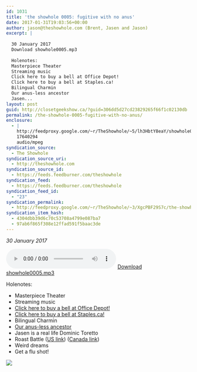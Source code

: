 ```yaml
---
id: 1031
title: 'the showhole 0005: fugitive with no anus'
date: 2017-01-31T19:03:56+00:00
author: jason@theshowhole.com (Brent, Jasen and Jason)
excerpt: |
  
  30 January 2017
  Download showhole0005.mp3
  
  Holenotes:
  Masterpiece Theater
  Streaming music
  Click here to buy a bell at Office Depot!
  Click here to buy a bell at Staples.ca!
  Bilingual Charmin
  Our anus-less ancestor
  Jasen...
layout: post
guid: http://closetgeekshow.ca/?guid=306dd5d27cd23829265f66f1c02130db
permalink: /the-showhole-0005-fugitive-with-no-anus/
enclosure:
  - |
    http://feedproxy.google.com/~r/TheShowhole/~5/lh3HbtY8eaY/showhole0005.mp3
    17640294
    audio/mpeg
syndication_source:
  - The Showhole
syndication_source_uri:
  - http://theshowhole.com
syndication_source_id:
  - https://feeds.feedburner.com/theshowhole
syndication_feed:
  - https://feeds.feedburner.com/theshowhole
syndication_feed_id:
  - "23"
syndication_permalink:
  - http://feedproxy.google.com/~r/TheShowhole/~3/XgcPBF29S7c/the-showhole-0005-fugitive-with-no-anus
syndication_item_hash:
  - 4304dbb39d6c70c53708a4799e087ba7
  - 97ab6f865f308e12ffad591f5baac3de
---
```

<div class="posthaven-post-body">
  <p>
    <i>30 January 2017</i>
  </p>
  
  <p>
    <div class="posthaven-file posthaven-file-audio posthaven-file-state-processed" id="posthaven_audio_1832875" >
      <audio controls src="https://phaven-prod.s3.amazonaws.com/files/audio_part/asset/1832875/rOTm-2PdTgoTCNn-icD4Jy4Bqm4/showhole0005.mp3" type="audio/mpeg"></audio> <a class="posthaven-file-download" download href="https://phaven-prod.s3.amazonaws.com/files/audio_part/asset/1832875/rOTm-2PdTgoTCNn-icD4Jy4Bqm4/showhole0005.mp3">Download showhole0005.mp3</a>
    </div>
  </p>
  
  <p>
    Holenotes:
  </p>
  
  <ul>
    <li>
      Masterpiece Theater
    </li>
    <li>
      Streaming music
    </li>
    <li>
      <a href="http://www.officedepot.com/a/products/197764/Office-Depot-Brand-Call-Bell/?cm_mmc=PLA-_-Google-_-Retail_Store_Supplies-_-197764-VQ6-51194765036-VQ16-c-VQ17-pla-VQ18-online-VQ19-197764-VQ20-101648564996-VQ21--VQ22-624117031-VQ27-10575840116&adpos=1o1&creative=51194765036&device=c&matchtype=&network=g&gclid=Cj0KEQiAiMHEBRC034nx2ImB1J0BEiQA-r7ctszSyGnzOWaHVTZ3nAD4zHOJaV_Qv_HQm_WRZ07mtMAaAqrh8P8HAQ" title="Link: http://www.officedepot.com/a/products/197764/Office-Depot-Brand-Call-Bell/?cm_mmc=PLA-_-Google-_-Retail_Store_Supplies-_-197764-VQ6-51194765036-VQ16-c-VQ17-pla-VQ18-online-VQ19-197764-VQ20-101648564996-VQ21--VQ22-624117031-VQ27-10575840116&adpos=1o1&creative=51194765036&device=c&matchtype=&network=g&gclid=Cj0KEQiAiMHEBRC034nx2ImB1J0BEiQA-r7ctszSyGnzOWaHVTZ3nAD4zHOJaV_Qv_HQm_WRZ07mtMAaAqrh8P8HAQ">Click here to buy a bell at Office Depot!</a>
    </li>
    <li>
      <a href="http://www.staples.ca/en/Staples-Chrome-Plated-Call-Bell/product_12622_2-CA_1_20001" title="Link: http://www.staples.ca/en/Staples-Chrome-Plated-Call-Bell/product_12622_2-CA_1_20001">Click here to buy a bell at Staples.ca!</a>
    </li>
    <li>
      Bilingual Charmin
    </li>
    <li>
      <a href="http://www.wired.co.uk/article/oldest-ancestor-sack-anus" title="Link: http://www.wired.co.uk/article/oldest-ancestor-sack-anus">Our anus-less ancestor</a>
    </li>
    <li>
      Jasen is a real life Dominic Toretto
    </li>
    <li>
      Roast Battle (<a href="http://www.cc.com/shows/roast-battle">US link</a>) (<a href="http://www.thecomedynetwork.ca/Shows/JeffRossPresentsRoastBattle" title="Link: http://www.thecomedynetwork.ca/Shows/JeffRossPresentsRoastBattle">Canada link</a>)
    </li>
    <li>
      Weird dreams
    </li>
    <li>
      Get a flu shot!
    </li>
  </ul>
  
  <div class="posthaven-gallery" id="posthaven_gallery[1135706]">
    <p class="posthaven-file posthaven-file-image posthaven-file-state-processed">
      <img class="posthaven-gallery-image" src="https://phaven-prod.s3.amazonaws.com/files/image_part/asset/1832874/p9Hlp_g9priiIqNy-vVnp72bbU4/medium_brent.jpg" data-posthaven-state='processed'
data-medium-src='https://phaven-prod.s3.amazonaws.com/files/image_part/asset/1832874/p9Hlp_g9priiIqNy-vVnp72bbU4/medium_brent.jpg'
data-medium-width='411'
data-medium-height='390'
data-large-src='https://phaven-prod.s3.amazonaws.com/files/image_part/asset/1832874/p9Hlp_g9priiIqNy-vVnp72bbU4/large_brent.jpg'
data-large-width='411'
data-large-height='390'
data-thumb-src='https://phaven-prod.s3.amazonaws.com/files/image_part/asset/1832874/p9Hlp_g9priiIqNy-vVnp72bbU4/thumb_brent.jpg'
data-thumb-width='200'
data-thumb-height='200'
data-xlarge-src='https://phaven-prod.s3.amazonaws.com/files/image_part/asset/1832874/p9Hlp_g9priiIqNy-vVnp72bbU4/xlarge_brent.jpg'
data-xlarge-width='411'
data-xlarge-height='390'
data-orig-src='https://phaven-prod.s3.amazonaws.com/files/image_part/asset/1832874/p9Hlp_g9priiIqNy-vVnp72bbU4/brent.jpg'
data-orig-width='411'
data-orig-height='390'
data-posthaven-id='1832874' />
    </p></p>
  </div></p>
</div>
